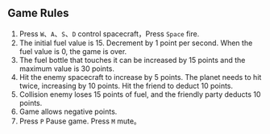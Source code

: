 ## Game Rules

1. Press  `W`、`A`、`S`、`D` control spacecraft，Press `Space` fire.
2. The initial fuel value is 15. Decrement by 1 point per second. When the fuel value is 0, the game is over.
3. The fuel bottle that touches it can be increased by 15 points and the maximum value is 30 points.
4. Hit the enemy spacecraft to increase by 5 points. The planet needs to hit twice, increasing by 10 points. Hit the friend to deduct 10 points.
5. Collision enemy loses 15 points of fuel, and the friendly party deducts 10 points.
6. Game allows negative points.
7. Press `P` Pause game. Press `M` mute。

